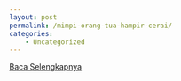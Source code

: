 ```yaml
---
layout: post
permalink: /mimpi-orang-tua-hampir-cerai/
categories:
    - Uncategorized
---
```


[Baca Selengkapnya](/09)